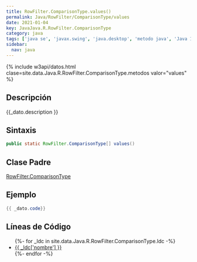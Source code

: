 ```yaml
---
title: RowFilter.ComparisonType.values()
permalink: Java/RowFilter/ComparisonType/values
date: 2021-01-04
key: JavaJava.R.RowFilter.ComparisonType
category: java
tags: ['java se', 'javax.swing', 'java.desktop', 'metodo java', 'Java 1.6']
sidebar: 
  nav: java
---
```


{% include w3api/datos.html clase=site.data.Java.R.RowFilter.ComparisonType.metodos valor="values" %}

## Descripción
{{_dato.description }}

## Sintaxis
~~~java
public static RowFilter.ComparisonType[] values()
~~~

## Clase Padre
[RowFilter.ComparisonType](/Java/RowFilter/ComparisonType/)

## Ejemplo
~~~java
{{ _dato.code}}
~~~

## Líneas de Código
<ul>
{%- for _ldc in site.data.Java.R.RowFilter.ComparisonType.ldc -%}
   <li>
       <a href="{{_ldc['url'] }}">{{ _ldc['nombre'] }}</a>
   </li>
{%- endfor -%}
</ul>
